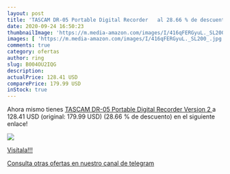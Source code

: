 ```yaml
---
layout: post
title: 'TASCAM DR-05 Portable Digital Recorder   al 28.66 % de descuento'
date: 2020-09-24 16:50:23
thumbnailImage: 'https://m.media-amazon.com/images/I/416qFERGyuL._SL200_.jpg'
images: [ 'https://m.media-amazon.com/images/I/416qFERGyuL._SL200_.jpg' ]
comments: true
category: ofertas
author: ring
slug: B004OU2IQG
description:
actualPrice: 128.41 USD
comparePrice: 179.99 USD
inStock: true
---
```


Ahora mismo tienes [TASCAM DR-05 Portable Digital Recorder  Version 2 ](https://www.amazon.com/dp/B004OU2IQG/?tag=redken08-20) a 128.41 USD (original: 179.99 USD) (28.66 %  de descuento) en el siguiente enlace!

[![](https://m.media-amazon.com/images/I/416qFERGyuL._SL200_.jpg)](https://www.amazon.com/dp/B004OU2IQG/?tag=redken08-20)

[Visítala!!!](https://www.amazon.com/dp/B004OU2IQG/?tag=redken08-20)

[Consulta otras ofertas en nuestro canal de telegram](https://t.me/s/ofertas25)
